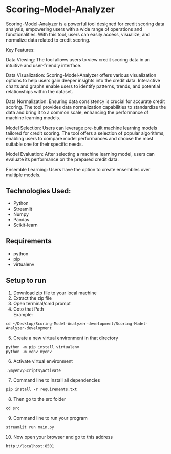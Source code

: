 # Scoring-Model-Analyzer
Scoring-Model-Analyzer is a powerful tool designed for credit scoring data analysis, empowering users with a wide range of operations and functionalities. With this tool, users can easily access, visualize, and normalize data related to credit scoring.

Key Features:

Data Viewing: The tool allows users to view credit scoring data in an intuitive and user-friendly interface. 

Data Visualization: Scoring-Model-Analyzer offers various visualization options to help users gain deeper insights into the credit data. Interactive charts and graphs enable users to identify patterns, trends, and potential relationships within the dataset.

Data Normalization: Ensuring data consistency is crucial for accurate credit scoring. The tool provides data normalization capabilities to standardize the data and bring it to a common scale, enhancing the performance of machine learning models.

Model Selection: Users can leverage pre-built machine learning models tailored for credit scoring. The tool offers a selection of popular algorithms, enabling users to compare model performances and choose the most suitable one for their specific needs.

Model Evaluation: After selecting a machine learning model, users can evaluate its performance on the prepared credit data. 

Ensemble Learning: Users have the option to create ensembles over multiple models.

## Technologies Used:
+ Python
+ Streamlit
+ Numpy
+ Pandas
+ Scikit-learn

## Requirements
+ python
+ pip
+ virtualenv

## Setup to run
1. Download zip file to your local machine
2. Extract the zip file
3. Open terminal/cmd prompt
4. Goto that Path \
   Example: 
```
cd ~/Desktop/Scoring-Model-Analyzer-development/Scoring-Model-Analyzer-development
```

5. Create a new virtual environment in that directory

```
python -m pip install virtualenv
python -m venv myenv
```

6. Activate virtual environment
```
.\myenv\Scripts\activate
```

7. Command line to install all dependencies
```
pip install -r requirements.txt
```

8. Then go to the src folder
```
cd src
```

9. Command line to run your program
```
streamlit run main.py
```

10. Now open your browser and go to this address
```
http://localhost:8501
```